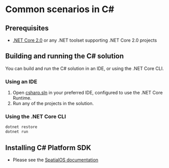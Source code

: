 # Common scenarios in C#

## Prerequisites
- [.NET Core 2.0](https://www.microsoft.com/net/core) or any .NET toolset supporting .NET Core 2.0 projects

## Building and running the C# solution

You can build and run the C# solution in an IDE, or using the .NET Core CLI.

### Using an IDE
1. Open [csharp.sln](csharp.sln) in your preferred IDE, configured to use the .NET Core Runtime.
2. Run any of the projects in the solution.

### Using the .NET Core CLI
   
```bash
dotnet restore
dotnet run
```

## Installing C# Platform SDK

* Please see the [SpatialOS documentation](https://docs.improbable.io/reference/latest/platform-sdk/csharp/introduction)
